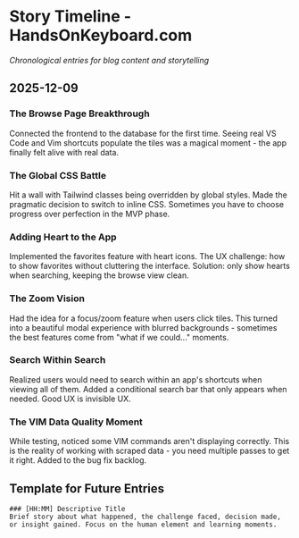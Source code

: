 # Story Timeline - HandsOnKeyboard.com

*Chronological entries for blog content and storytelling*

## 2025-12-09

### The Browse Page Breakthrough
Connected the frontend to the database for the first time. Seeing real VS Code and Vim shortcuts populate the tiles was a magical moment - the app finally felt alive with real data.

### The Global CSS Battle
Hit a wall with Tailwind classes being overridden by global styles. Made the pragmatic decision to switch to inline CSS. Sometimes you have to choose progress over perfection in the MVP phase.

### Adding Heart to the App
Implemented the favorites feature with heart icons. The UX challenge: how to show favorites without cluttering the interface. Solution: only show hearts when searching, keeping the browse view clean.

### The Zoom Vision
Had the idea for a focus/zoom feature when users click tiles. This turned into a beautiful modal experience with blurred backgrounds - sometimes the best features come from "what if we could..." moments.

### Search Within Search
Realized users would need to search within an app's shortcuts when viewing all of them. Added a conditional search bar that only appears when needed. Good UX is invisible UX.

### The VIM Data Quality Moment
While testing, noticed some VIM commands aren't displaying correctly. This is the reality of working with scraped data - you need multiple passes to get it right. Added to the bug fix backlog.

## Template for Future Entries
```
### [HH:MM] Descriptive Title
Brief story about what happened, the challenge faced, decision made, or insight gained. Focus on the human element and learning moments.
```